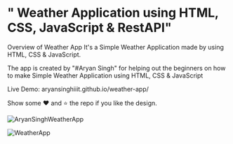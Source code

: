 # " Weather Application using HTML, CSS, JavaScript & RestAPI" 


Overview of Weather App
It's a Simple Weather Application made by using HTML, CSS & JavaScript.

The app is created by "#Aryan Singh" for helping out the beginners on how to make Simple Weather Application using HTML, CSS & JavaScript

Live Demo: aryansinghiiit.github.io/weather-app/


Show some ❤️ and ⭐ the repo if you like the design.

![AryanSinghWeatherApp](https://user-images.githubusercontent.com/96579866/148675600-29e87672-87ac-46d4-8e7b-cfb395ce098a.png)

![WeatherApp](https://user-images.githubusercontent.com/96579866/148675671-614de50a-0d8b-417b-98a6-3f680eb4f5a5.png)
